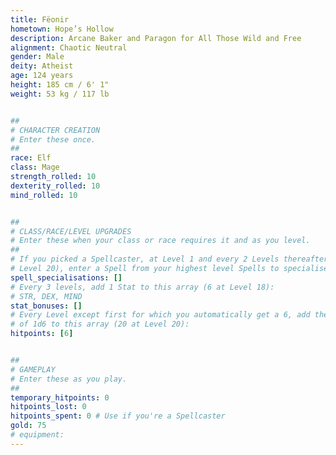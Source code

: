 ```yaml
---
title: Fëonir
hometown: Hope’s Hollow
description: Arcane Baker and Paragon for All Those Wild and Free
alignment: Chaotic Neutral
gender: Male
deity: Atheist
age: 124 years
height: 185 cm / 6' 1"
weight: 53 kg / 117 lb


##
# CHARACTER CREATION
# Enter these once.
##
race: Elf
class: Mage
strength_rolled: 10
dexterity_rolled: 10
mind_rolled: 10


##
# CLASS/RACE/LEVEL UPGRADES
# Enter these when your class or race requires it and as you level.
##
# If you picked a Spellcaster, at Level 1 and every 2 Levels thereafter (9 at
# Level 20), enter a Spell from your highest level Spells to specialise in:
spell_specialisations: []
# Every 3 levels, add 1 Stat to this array (6 at Level 18):
# STR, DEX, MIND
stat_bonuses: []
# Every Level except first for which you automatically get a 6, add the result
# of 1d6 to this array (20 at Level 20):
hitpoints: [6]


##
# GAMEPLAY
# Enter these as you play.
##
temporary_hitpoints: 0
hitpoints_lost: 0
hitpoints_spent: 0 # Use if you're a Spellcaster
gold: 75
# equipment:
---
```

